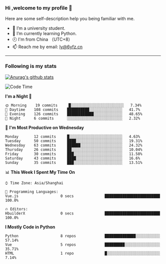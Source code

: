 ### Hi ,welcome to my profile 👋
Here are some self-description help you being familiar with me.
<!--
**liuyunfz/liuyunfz** is a ✨ _special_ ✨ repository because its `README.md` (this file) appears on your GitHub profile.
- 👯 I’m looking to collaborate on ...
- 🤔 I’m looking for help with ...
Here are some ideas to get you started:
-->
- 🏫 I’m a university student.
- 💪 I’m currently learning Python.
- 🕗 I'm from China （UTC+8）
- 📫 Reach me by email: [ly@6yfz.cn](mailto:ly@6yfz.cn)
  
---
### Following is my stats
  
[![Anurag's github stats](https://github-readme-stats.vercel.app/api?username=liuyunfz)](https://github.com/anuraghazra/github-readme-stats)
  
<!--START_SECTION:waka-->
![Code Time](http://img.shields.io/badge/Code%20Time-261%20hrs%201%20min-blue)

**I'm a Night 🦉** 

```text
🌞 Morning    19 commits     █░░░░░░░░░░░░░░░░░░░░░░░░   7.34% 
🌆 Daytime    108 commits    ██████████░░░░░░░░░░░░░░░   41.7% 
🌃 Evening    126 commits    ████████████░░░░░░░░░░░░░   48.65% 
🌙 Night      6 commits      ░░░░░░░░░░░░░░░░░░░░░░░░░   2.32%

```
📅 **I'm Most Productive on Wednesday** 

```text
Monday       12 commits     █░░░░░░░░░░░░░░░░░░░░░░░░   4.63% 
Tuesday      50 commits     ████░░░░░░░░░░░░░░░░░░░░░   19.31% 
Wednesday    63 commits     ██████░░░░░░░░░░░░░░░░░░░   24.32% 
Thursday     26 commits     ██░░░░░░░░░░░░░░░░░░░░░░░   10.04% 
Friday       30 commits     ███░░░░░░░░░░░░░░░░░░░░░░   11.58% 
Saturday     43 commits     ████░░░░░░░░░░░░░░░░░░░░░   16.6% 
Sunday       35 commits     ███░░░░░░░░░░░░░░░░░░░░░░   13.51%

```


📊 **This Week I Spent My Time On** 

```text
⌚︎ Time Zone: Asia/Shanghai

💬 Programming Languages: 
Vue.js                   0 secs              █████████████████████████   100.0%

🔥 Editors: 
HbuilderX                0 secs              █████████████████████████   100.0%

```

**I Mostly Code in Python** 

```text
Python                   8 repos             ██████████████░░░░░░░░░░░   57.14% 
Vue                      5 repos             █████████░░░░░░░░░░░░░░░░   35.71% 
HTML                     1 repo              █░░░░░░░░░░░░░░░░░░░░░░░░   7.14%

```



<!--END_SECTION:waka-->
